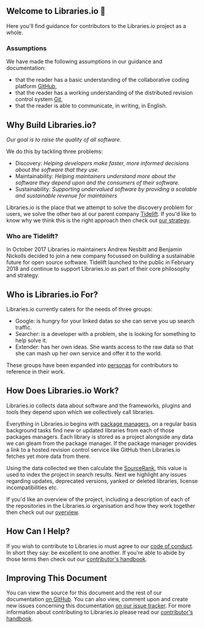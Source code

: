 ## Welcome to Libraries.io :tada:
Here you'll find guidance for contributors to the Libraries.io project as a whole.

### Assumptions
We have made the following assumptions in our guidance and documentation:

* that the reader has a basic understanding of the collaborative coding platform [GitHub](https://help.github.com/),
* that the reader has a working understanding of the distributed revision control system [Git](https://git-scm.com/docs/gittutorial),
* that the reader is able to communicate, in writing, in English.

## Why Build Libraries.io?
_Our goal is to raise the quality of all software._

We do this by tackling three problems:

* Discovery: _Helping developers make faster, more informed decisions about the software that they use._
* Maintainability: _Helping maintainers understand more about the software they depend upon and the consumers of their software._
* Sustainability: _Supporting undervalued software by providing a scalable and sustainable revenue for maintainers_

Libraries.io is the place that we attempt to solve the discovery problem for users, we solve the other two at our parent company [Tidelift](https://tidelift.com). If you'd like to know why we think this is the right approach then check out [our strategy](/strategy.md).

### Who are Tidelift?
In October 2017 Libraries.io maintainers Andrew Nesbitt and Benjamin Nickolls decided to join a new company focussed on building a sustainable future for open source software. Tidelift launched to the public in February 2018 and continue to support Libraries.io as part of their core philosophy and strategy.  

## Who is Libraries.io For?

Libraries.io currently caters for the needs of three groups:

* Google: is hungry for your linked datas so she can serve you up search traffic.
* Searcher: is a developer with a problem, she is looking for something to help solve it.
* Extender: has her own ideas. She wants access to the raw data so that she can mash up her own service and offer it to the world.

These groups have been expanded into [personas](/personas.md) for contributors to reference in their work.

## How Does Libraries.io Work?
Libraries.io collects data about software and the frameworks, plugins and tools they depend upon which we collectively call libraries.

Everything in Libraries.io begins with [package managers](/packagemanagers.md), on a regular basis background tasks find new or updated libraries from each of those packages managers. Each library is stored as a project alongside any data we can gleam from the package manager. If the package manager provides a link to a hosted revision control service like GitHub then Libraries.io fetches yet more data from there.

Using the data collected we then calculate the [SourceRank](/overview#sourcerank), this value is used to index the project in search results. Next we highlight any issues regarding updates, deprecated versions, yanked or deleted libraries, license incompatibilities etc.

If you'd like an overview of the project, including a description of each of the repositories in the Libraries.io organisation and how they work together then check out our [overview](/overview.md).

## How Can I Help?
If you wish to contribute to Libraries.io must agree to our [code of conduct](/CODE_OF_CONDUCT.md). In short they say: be excellent to one another. If you're able to abide by those terms then check out our [contributor's handbook](/contributorshandbook.md).

## Improving This Document
You can view the source for this document and the rest of our documentation [on GitHub](https://github.com/librariesio/documentation). You can also view, comment upon and create new issues concerning this documentation [on our issue tracker](https://github.com/librariesio/documentation). For more information about contributing to Libraries.io please read our [contributor's handbook](/contributorshandbook.md).
